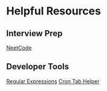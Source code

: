 # Helpful Resources

## Interview Prep
[NeetCode](https://neetcode.io/)

## Developer Tools
[Regular Expressions](https://regex101.com/)
[Cron Tab Helper](https://crontab.guru/)